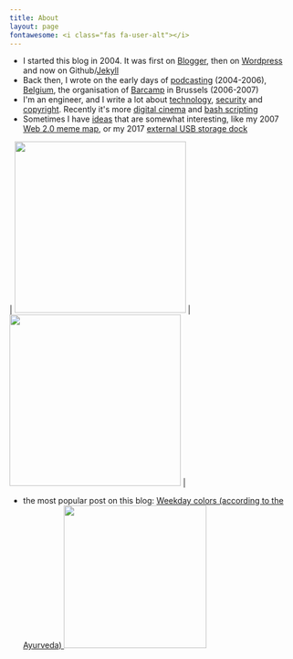 ```yaml
---
title: About
layout: page
fontawesome: <i class="fas fa-user-alt"></i>
---
```


* I started this blog in 2004. It was first on <a href="/tag/blogger/">Blogger</a>, then on <a href="/category/wordpress/">Wordpress</a> and now on Github/<a href="/tag/jekyll/">Jekyll</a>
* Back then, I wrote on the early days of 
  <a href="/category/podcast/">podcasting</a> (2004-2006), 
  <a href="/category/belgium/">Belgium</a>, 
  the organisation of <a href="/category/barcamp/">Barcamp</a> in Brussels (2006-2007)
* I'm an engineer, and I write a lot about <a href="/category/technology/">technology</a>, <a href="/category/security/">security</a> and <a href="/category/copyright/">copyright</a>. Recently it's more <a href="/tag/digitalcinema/">digital cinema</a> and <a href="/tag/bash/">bash scripting</a>
* Sometimes I have <a href="/category/idea/">ideas</a> that are somewhat interesting, 
like my 2007 [Web 2.0 meme map](/2005/09/29/web-20-mememap-overview/),
or my 2017 [external USB storage dock](/2017/02/11/diy-my-bamboo-usb-ssd-disk-bay/)

| <img width="300" src="https://live.staticflickr.com/37/78495255_6028a2858d_o.png"> | <img width="300" src="/wp-content/uploads/2017/02/BOSQ.20170211.201956.jpg"> | 

* the most popular post on this blog: <a href="/2007/08/21/weekday-colours-ayurveda/">Weekday colors (according to the Ayurveda) <img width="250" src="/wp-content/uploads/2021/03/ayurveda.jpg"></a>
